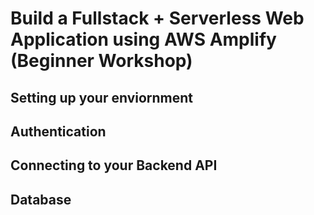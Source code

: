 # Build a Fullstack + Serverless Web Application using AWS Amplify (Beginner Workshop)



## Setting up your enviornment

## Authentication

## Connecting to your Backend API

## Database


